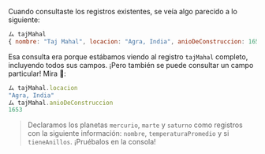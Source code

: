 Cuando consultaste los registros existentes, se veía algo parecido a lo siguiente:

```javascript
ム tajMahal
{ nombre: "Taj Mahal", locacion: "Agra, India", anioDeConstruccion: 1653 }
```

Esa consulta era porque estábamos viendo al registro `tajMahal` completo, incluyendo todos sus campos. ¡Pero también se puede consultar un campo particular! Mira :eyes::

```javascript
ム tajMahal.locacion
"Agra, India"
ム tajMahal.anioDeConstruccion
1653
```

> Declaramos los planetas `mercurio`, `marte` y `saturno` como registros con la siguiente información: `nombre`, `temperaturaPromedio` y si `tieneAnillos`. ¡Pruébalos en la consola!
